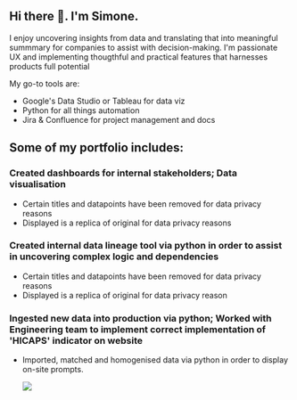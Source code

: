 ## Hi there 👋. I'm Simone.

I enjoy uncovering insights from data and translating that into meaningful summmary for companies to assist with decision-making.
I'm passionate UX and implementing thougthful and practical features that harnesses products full potential

My go-to tools are:
* Google's Data Studio or Tableau for data viz
* Python for all things automation
* Jira & Confluence for project management and docs

## Some of my portfolio includes:
### Created dashboards for internal stakeholders; Data visualisation
  * Certain titles and datapoints have been removed for data privacy reasons
  * Displayed is a replica of original for data privacy reasons

### Created internal data lineage tool via python in order to assist in uncovering complex logic and dependencies
  * Certain titles and datapoints have been removed for data privacy reasons
  * Displayed is a replica of original for data privacy reason

### Ingested new data into production via python; Worked with Engineering team to implement correct implementation of 'HICAPS' indicator on website
  * Imported, matched and homogenised data via python in order to display on-site prompts.
    
    ![](https://i.ibb.co/4jb6SBP/ezgif-1-6068fc8a9a.gif)
    


  

